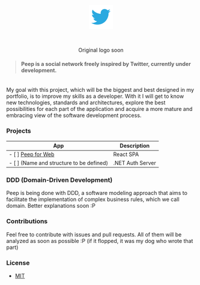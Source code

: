 <p align="center">
   <img src=".github/twitter.png" width="64" height="64"/>
</p>

<br/>

<p align="center">Original logo soon</p>

> #### Peep is a social network freely inspired by Twitter, currently under development.

<br/>
My goal with this project, which will be the biggest and best designed in my portfolio, is to improve my skills as a developer. With it I will get to know new technologies, standards and architectures, explore the best possibilities for each part of the application and acquire a more mature and embracing view of the software development process.
<br/>

### Projects

| App                                       |  Description              |
| ----------------------------------------- | ------------------------- |
| - [ ] [Peep for Web](source/web)          | React SPA                 | 
| - [ ] (Name and structure to be defined)  | .NET Auth Server          |

### DDD (Domain-Driven Development)

Peep is being done with DDD, a software modeling approach that aims to facilitate the implementation of complex business rules, which we call domain.
Better explanations soon :P

### Contributions 

Feel free to contribute with issues and pull requests. All of them will be analyzed as soon as possible :P (if it flopped,
it was my dog who wrote that part)

### License 

- [MIT](https://choosealicense.com/licenses/mit/)
